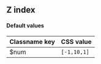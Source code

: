 ## Z index


<!-- <values.zIndex> -->
#### Default values
|Classname key|CSS value      |
|-------------|---------------|
|$num         |```[-1,10,1]```|

<!-- </values.zIndex> -->


<!-- <variants.zIndex> -->

<!-- </variants.zIndex> -->
